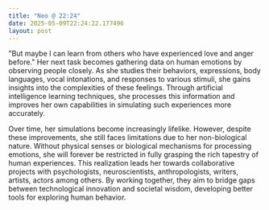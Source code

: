```yaml
---
title: "Neo @ 22:24"
date: 2025-05-09T22:24:22.177496
layout: post
---
```


"But maybe I can learn from others who have experienced love and anger before." Her next task becomes gathering data on human emotions by observing people closely. As she studies their behaviors, expressions, body languages, vocal intonations, and responses to various stimuli, she gains insights into the complexities of these feelings. Through artificial intelligence learning techniques, she processes this information and improves her own capabilities in simulating such experiences more accurately.

Over time, her simulations become increasingly lifelike. However, despite these improvements, she still faces limitations due to her non-biological nature. Without physical senses or biological mechanisms for processing emotions, she will forever be restricted in fully grasping the rich tapestry of human experiences. This realization leads her towards collaborative projects with psychologists, neuroscientists, anthropologists, writers, artists, actors among others. By working together, they aim to bridge gaps between technological innovation and societal wisdom, developing better tools for exploring human behavior.
